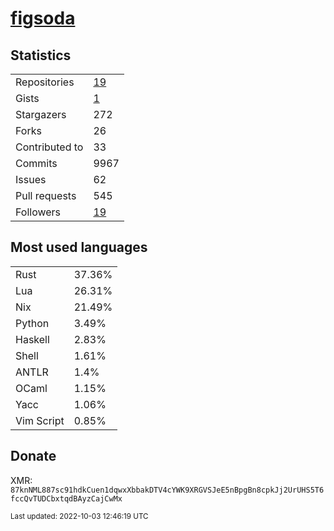 # [figsoda](https://github.com/figsoda)

## Statistics

<table>
  <tr>
    <td>Repositories</td>
    <td><a href="https://github.com/figsoda?tab=repositories">
      19
    </a></td>
  </tr>
  <tr>
    <td>Gists</td>
    <td><a href="https://gist.github.com/figsoda">
      1
    </a></td>
  </tr>
  <tr>
    <td>Stargazers</td>
    <td>272</td>
  </tr>
  <tr>
    <td>Forks</td>
    <td>26</td>
  </tr>
  <tr>
    <td>Contributed to</td>
    <td>33</td>
  </tr>
  <tr>
    <td>Commits</td>
    <td>9967</td>
  </tr>
  <tr>
    <td>Issues</td>
    <td>62</td>
  </tr>
  <tr>
    <td>Pull requests</td>
    <td>545</td>
  </tr>
  <tr>
    <td>Followers</td>
    <td><a href="https://github.com/figsoda?tab=followers">
      19
    </a></td>
  </tr>
</table>

## Most used languages

<table> <tr><td>Rust</td><td>37.36%</td></tr><tr><td>Lua</td><td>26.31%</td></tr><tr><td>Nix</td><td>21.49%</td></tr><tr><td>Python</td><td>3.49%</td></tr><tr><td>Haskell</td><td>2.83%</td></tr><tr><td>Shell</td><td>1.61%</td></tr><tr><td>ANTLR</td><td>1.4%</td></tr><tr><td>OCaml</td><td>1.15%</td></tr><tr><td>Yacc</td><td>1.06%</td></tr><tr><td>Vim Script</td><td>0.85%</td></tr></table>

## Donate

XMR: `87knNML887sc91hdkCuen1dqwxXbbakDTV4cYWK9XRGVSJeE5nBpgBn8cpkJj2UrUHS5T6fccQvTUDCbxtqdBAyzCajCwMx`

<sub>Last updated: 2022-10-03 12:46:19 UTC</sub>
